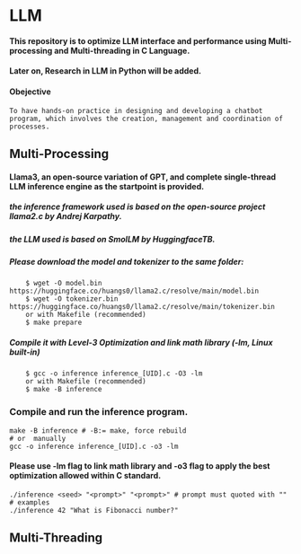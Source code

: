 # LLM

#### This repository is to optimize LLM interface and performance using Multi-processing and Multi-threading in C Language.

#### Later on, Research in LLM in Python will be added.

#### Obejective

    To have hands-on practice in designing and developing a chatbot program, which involves the creation, management and coordination of processes.

## Multi-Processing

#### Llama3, an open-source variation of GPT, and complete single-thread LLM inference engine as the startpoint is provided.

##### the inference framework used is based on the open-source project llama2.c by Andrej Karpathy.

##### the LLM used is based on SmolLM by HuggingfaceTB.

##### Please download the model and tokenizer to the same folder:

        $ wget -O model.bin https://huggingface.co/huangs0/llama2.c/resolve/main/model.bin
        $ wget -O tokenizer.bin https://huggingface.co/huangs0/llama2.c/resolve/main/tokenizer.bin
        or with Makefile (recommended)
        $ make prepare

##### Compile it with Level-3 Optimization and link math library (-lm, Linux built-in)

        $ gcc -o inference inference_[UID].c -O3 -lm
        or with Makefile (recommended)
        $ make -B inference

### Compile and run the inference program.

    make -B inference # -B:= make, force rebuild
    # or  manually
    gcc -o inference inference_[UID].c -o3 -lm

#### Please use -lm flag to link math library and -o3 flag to apply the best optimization allowed within C standard.

    ./inference <seed> "<prompt>" "<prompt>" # prompt must quoted with ""
    # examples
    ./inference 42 "What is Fibonacci number?"

## Multi-Threading
